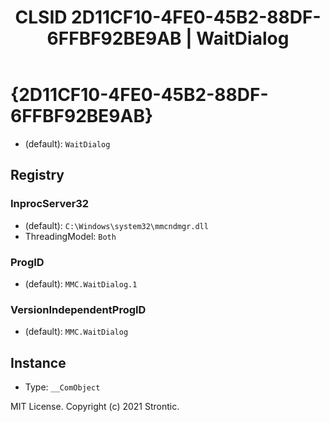 ﻿---
title: "CLSID 2D11CF10-4FE0-45B2-88DF-6FFBF92BE9AB | WaitDialog"
excerpt: What is COM-Object CLSID 2D11CF10-4FE0-45B2-88DF-6FFBF92BE9AB?
---

# {2D11CF10-4FE0-45B2-88DF-6FFBF92BE9AB}

* (default): `WaitDialog`

## Registry


### InprocServer32

* (default): `C:\Windows\system32\mmcndmgr.dll`
* ThreadingModel: `Both`

### ProgID

* (default): `MMC.WaitDialog.1`

### VersionIndependentProgID

* (default): `MMC.WaitDialog`

## Instance

* Type: `__ComObject`

MIT License. Copyright (c) 2021 Strontic.


